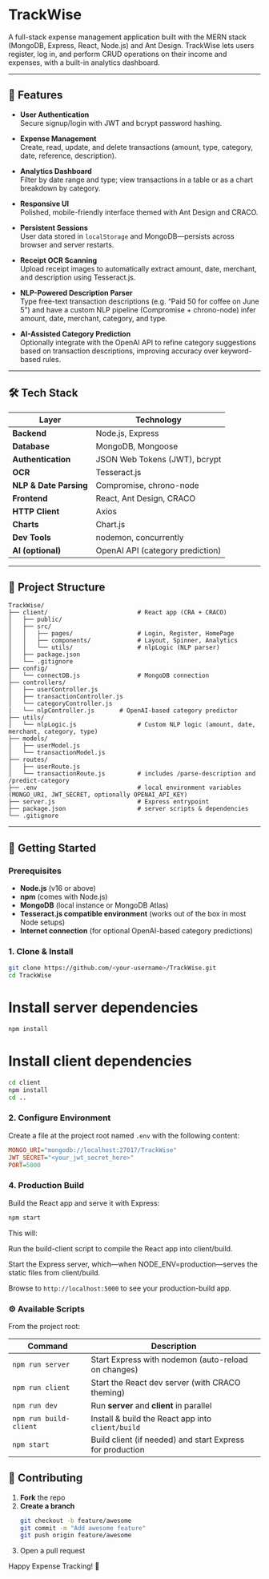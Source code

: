 # TrackWise

A full-stack expense management application built with the MERN stack (MongoDB, Express, React, Node.js) and Ant Design. TrackWise lets users register, log in, and perform CRUD operations on their income and expenses, with a built-in analytics dashboard.

---

## 🚀 Features

- **User Authentication**  
  Secure signup/login with JWT and bcrypt password hashing.

- **Expense Management**  
  Create, read, update, and delete transactions (amount, type, category, date, reference, description).

- **Analytics Dashboard**  
  Filter by date range and type; view transactions in a table or as a chart breakdown by category.

- **Responsive UI**  
  Polished, mobile-friendly interface themed with Ant Design and CRACO.

- **Persistent Sessions**  
  User data stored in `localStorage` and MongoDB—persists across browser and server restarts.
- **Receipt OCR Scanning**  
  Upload receipt images to automatically extract amount, date, merchant, and description using Tesseract.js.

- **NLP-Powered Description Parser**  
  Type free-text transaction descriptions (e.g. “Paid 50 for coffee on June 5”) and have a custom NLP pipeline (Compromise + chrono-node) infer amount, date, merchant, category, and type.

- **AI-Assisted Category Prediction**  
  Optionally integrate with the OpenAI API to refine category suggestions based on transaction descriptions, improving accuracy over keyword-based rules.  


---

## 🛠️ Tech Stack

| Layer                 | Technology                                    |
| ----------------------| ----------------------------------------------|
| **Backend**           | Node.js, Express                               |
| **Database**          | MongoDB, Mongoose                              |
| **Authentication**    | JSON Web Tokens (JWT), bcrypt                  |
| **OCR**               | Tesseract.js                                   |
| **NLP & Date Parsing**| Compromise, chrono-node                        |
| **Frontend**          | React, Ant Design, CRACO                       |
| **HTTP Client**       | Axios                                          |
| **Charts**            | Chart.js                                       |
| **Dev Tools**         | nodemon, concurrently                          |
| **AI (optional)**     | OpenAI API (category prediction)               |
---

## 📁 Project Structure
```
TrackWise/
├── client/                         # React app (CRA + CRACO)
│   ├── public/
│   ├── src/
│   │   ├── pages/                  # Login, Register, HomePage
│   │   ├── components/             # Layout, Spinner, Analytics
│   │   └── utils/                  # nlpLogic (NLP parser)
│   ├── package.json
│   └── .gitignore
├── config/
│   └── connectDB.js                # MongoDB connection
├── controllers/
│   ├── userController.js
│   ├── transactionController.js
│   └── categoryController.js
|   └── nlpController.js       # OpenAI-based category predictor
├── utils/
│   └── nlpLogic.js                 # Custom NLP logic (amount, date, merchant, category, type)
├── models/
│   ├── userModel.js
│   └── transactionModel.js
├── routes/
│   ├── userRoute.js
│   └── transactionRoute.js         # includes /parse-description and /predict-category
├── .env                            # local environment variables (MONGO_URI, JWT_SECRET, optionally OPENAI_API_KEY)
├── server.js                       # Express entrypoint
├── package.json                    # server scripts & dependencies
└── .gitignore
```




---

## 🔧 Getting Started

### Prerequisites

- **Node.js** (v16 or above)  
- **npm** (comes with Node.js)  
- **MongoDB** (local instance or MongoDB Atlas)  
- **Tesseract.js compatible environment** (works out of the box in most Node setups)  
- **Internet connection** (for optional OpenAI-based category predictions)

### 1. Clone & Install

```bash
git clone https://github.com/<your-username>/TrackWise.git
cd TrackWise
```

# Install server dependencies

```bash
npm install
```



# Install client dependencies
```bash
cd client
npm install
cd ..
```

### 2. Configure Environment

Create a file at the project root named `.env` with the following content:

```ini
MONGO_URI="mongodb://localhost:27017/TrackWise"
JWT_SECRET="<your_jwt_secret_here>"
PORT=5000
```

### 4. Production Build

Build the React app and serve it with Express:

```bash
npm start
```
This will:

Run the build-client script to compile the React app into client/build.

Start the Express server, which—when NODE_ENV=production—serves the static files from client/build.

Browse to `http://localhost:5000` to see your production-build app.


### ⚙️ Available Scripts

From the project root:

| Command               | Description                                                   |
| --------------------- | ------------------------------------------------------------- |
| `npm run server`      | Start Express with nodemon (auto-reload on changes)          |
| `npm run client`      | Start the React dev server (with CRACO theming)              |
| `npm run dev`         | Run **server** and **client** in parallel                     |
| `npm run build-client`| Install & build the React app into `client/build`             |
| `npm start`           | Build client (if needed) and start Express for production     |


## 🤝 Contributing

1. **Fork** the repo  
2. **Create a branch**  
   ```bash
   git checkout -b feature/awesome
   git commit -m "Add awesome feature"
   git push origin feature/awesome
   ```
3. Open a pull request


Happy Expense Tracking! 🚀

